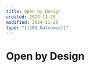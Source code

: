 ```yaml
---
title: Open by Design
created: 2024-11-29
modified: 2024-11-29
type: "[[101 Outcomes]]"
---
```

# Open by Design
